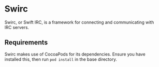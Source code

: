 # Swirc
Swirc, or Swift IRC, is a framework for connecting and communicating with IRC servers.

## Requirements
Swirc makes use of CocoaPods for its dependencies. Ensure you have installed this, then run `pod install` in the base directory.

